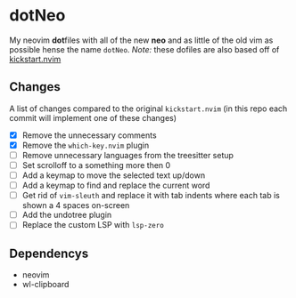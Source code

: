 # dotNeo
My neovim **dot**files with all of the new **neo** and as little of the old vim as possible hense the name `dotNeo`. *Note:* these dofiles are also based off of [kickstart.nvim](https://github.com/nvim-lua/kickstart.nvim)

## Changes
A list of changes compared to the original `kickstart.nvim` (in this repo each commit will implement one of these changes)
 - [X] Remove the unnecessary comments
 - [X] Remove the `which-key.nvim` plugin
 - [ ] Remove unnecessary languages from the treesitter setup
 - [ ] Set scrolloff to a something more then 0
 - [ ] Add a keymap to move the selected text up/down
 - [ ] Add a keymap to find and replace the current word
 - [ ] Get rid of `vim-sleuth` and replace it with tab indents where each tab is shown a 4 spaces on-screen
 - [ ] Add the undotree plugin
 - [ ] Replace the custom LSP with `lsp-zero`

## Dependencys
 - neovim
 - wl-clipboard
